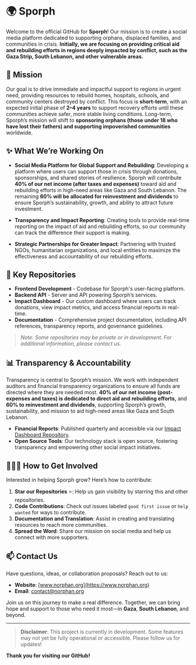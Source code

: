 # 🌍 Sporph

Welcome to the official GitHub for **Sporph**! Our mission is to create a social media platform dedicated to supporting orphans, displaced families, and communities in crisis. **Initially, we are focusing on providing critical aid and rebuilding efforts in regions deeply impacted by conflict, such as the **Gaza Strip**, **South Lebanon**, and other vulnerable areas.** 

## 🎯 Mission

Our goal is to drive immediate and impactful support to regions in urgent need, providing resources to rebuild homes, hospitals, schools, and community centers destroyed by conflict. This focus is **short-term**, with an expected initial phase of **2–4 years** to support recovery efforts until these communities achieve safer, more stable living conditions. Long-term, Sporph’s mission will shift to **sponsoring orphans (those under 18 who have lost their fathers) and supporting impoverished communities** worldwide.

## ✨ What We’re Working On

- **Social Media Platform for Global Support and Rebuilding**: Developing a platform where users can support those in crisis through donations, sponsorships, and shared stories of resilience. Sporph will contribute **40% of our net income (after taxes and expenses)** toward aid and rebuilding efforts in high-need areas like Gaza and South Lebanon. The remaining **60% will be allocated for reinvestment and dividends** to ensure Sporph’s sustainability, growth, and ability to attract future investment.

- **Transparency and Impact Reporting**: Creating tools to provide real-time reporting on the impact of aid and rebuilding efforts, so our community can track the difference their support is making.

- **Strategic Partnerships for Greater Impact**: Partnering with trusted NGOs, humanitarian organizations, and local entities to maximize the effectiveness and accountability of our rebuilding efforts.

## 🚀 Key Repositories

- **Frontend Development** - Codebase for Sporph's user-facing platform.
- **Backend API** - Server and API powering Sporph’s services.
- **Impact Dashboard** - Our custom dashboard where users can track donations, view impact metrics, and access financial reports in real-time.
- **Documentation** - Comprehensive project documentation, including API references, transparency reports, and governance guidelines.

> *Note: Some repositories may be private or in development. For additional information, please contact us.*

## 📊 Transparency & Accountability

Transparency is central to Sporph’s mission. We work with independent auditors and financial transparency organizations to ensure all funds are directed where they are needed most. **40% of our net income (post-expenses and taxes) is dedicated to direct aid and rebuilding efforts,** and **60% to reinvestment and dividends**, supporting Sporph’s growth, sustainability, and mission to aid high-need areas like Gaza and South Lebanon.

- **Financial Reports**: Published quarterly and accessible via our [Impact Dashboard Repository](#).
- **Open Source Tools**: Our technology stack is open source, fostering transparency and empowering other social impact initiatives.

## 🧑‍🤝‍🧑 How to Get Involved

Interested in helping Sporph grow? Here’s how to contribute:

1. **Star our Repositories** ⭐: Help us gain visibility by starring this and other repositories.
2. **Code Contributions**: Check out issues labeled `good first issue` or `help wanted` for ways to contribute.
3. **Documentation and Translation**: Assist in creating and translating resources to reach more communities.
4. **Spread the Word**: Share our mission on social media and help us connect with more supporters.

## 📫 Contact Us

Have questions, ideas, or collaboration proposals? Reach out to us:

- **Website**: [www.norphan.org](https://www.norphan.org)
- **Email**: contact@norphan.org

Join us on this journey to make a real difference. Together, we can bring hope and support to those who need it most—in **Gaza**, **South Lebanon**, and beyond.

---

> **Disclaimer**: This project is currently in development. Some features may not yet be fully operational or accessible. Please follow us for updates!

**Thank you for visiting our GitHub!**
